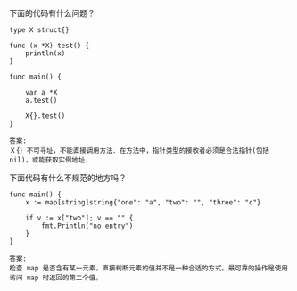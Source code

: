 下面的代码有什么问题？

```
type X struct{}

func (x *X) test() {
	println(x)
}

func main() {

	var a *X
	a.test()

	X{}.test()
}
```

```
答案:
Ｘ{｝不可寻址，不能直接调用方法．在方法中，指针类型的接收者必须是合法指针(包括nil)，或能获取实例地址．
```



下面代码有什么不规范的地方吗？

```
func main() {
	x := map[string]string{"one": "a", "two": "", "three": "c"}

	if v := x["two"]; v == "" {
		fmt.Println("no entry")
	}
}
```

```
答案:
检查 map 是否含有某一元素，直接判断元素的值并不是一种合适的方式。最可靠的操作是使用访问 map 时返回的第二个值。
```

